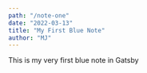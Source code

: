 ```yaml
---
path: "/note-one"
date: "2022-03-13"
title: "My First Blue Note"
author: "MJ"
---
```


This is my very first blue note in Gatsby